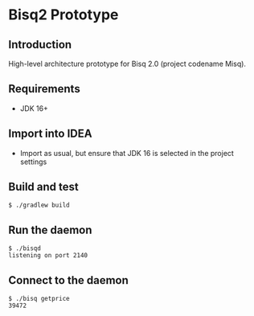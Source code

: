# Bisq2 Prototype

## Introduction

High-level architecture prototype for Bisq 2.0 (project codename Misq).

## Requirements

- JDK 16+

## Import into IDEA

- Import as usual, but ensure that JDK 16 is selected in the project settings

## Build and test

    $ ./gradlew build

## Run the daemon

    $ ./bisqd
    listening on port 2140

## Connect to the daemon

    $ ./bisq getprice
    39472
